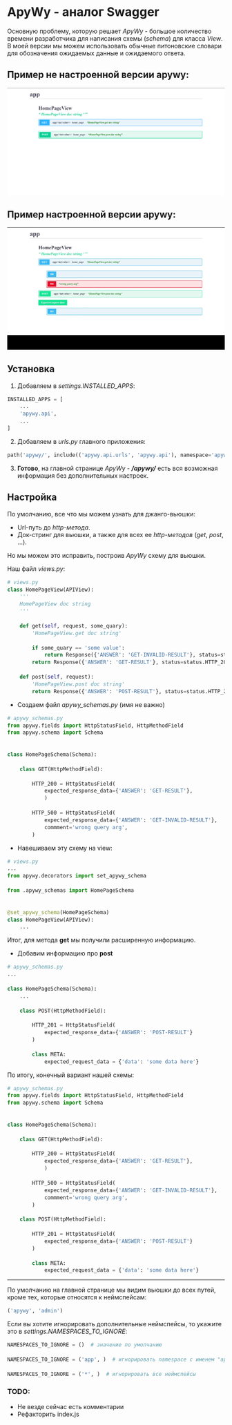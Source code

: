 # ApyWy - аналог Swagger

Основную проблему, которую решает *ApyWy* - большое количество времени разработчика для написания схемы (*schema*) для класса *View*. В моей версии мы можем использовать обычные питоновские словари для обозначения ожидаемых данные и ожидаемого ответа.

## Пример не настроенной версии apywy:
![alt](static_images/default_apywy.png)
## Пример настроенной версии apywy:
![alt](static_images/configured_apywy.gif)

## Установка

1. Добавляем в *settings.INSTALLED_APPS*:

```python
INSTALLED_APPS = [
    ...
    'apywy.api',
    ...
]
```

2. Добавляем в _urls.py_ главного приложения:

```python
path('apywy/', include(('apywy.api.urls', 'apywy.api'), namespace='apywy')),
```

3. **Готово**, на главной странице _ApyWy_ - ***/apywy/***  есть вся возможная информация без дополнительных настроек.

## Настройка

По умолчанию, все что мы можем узнать для джанго-вьюшки:

- Url-путь до _http-метода_.
- Док-стринг для вьюшки, а также для всех ее _http-методов_ (_get_, _post_, ...).

Но мы можем это исправить, построив _ApyWy_ схему для вьюшки.

Наш файл *views.py*:
```python
# views.py
class HomePageView(APIView):
    '''
    HomePageView doc string 
    '''

    def get(self, request, some_quary):
        'HomePageView.get doc string'

        if some_quary == 'some value':
            return Response({'ANSWER': 'GET-INVALID-RESULT'}, status=status.HTTP_500_INTERNAL_SERVER_ERROR)
        return Response({'ANSWER': 'GET-RESULT'}, status=status.HTTP_200_OK)

    def post(self, request):
        'HomePageView.post doc string'
        return Response({'ANSWER': 'POST-RESULT'}, status=status.HTTP_201_CREATED)
```

* Создаем файл *apywy_schemas.py* (имя не важно)
```python
# apywy_schemas.py
from apywy.fields import HttpStatusField, HttpMethodField
from apywy.schema import Schema


class HomePageSchema(Schema):

    class GET(HttpMethodField):

        HTTP_200 = HttpStatusField(
            expected_response_data={'ANSWER': 'GET-RESULT'},
            )

        HTTP_500 = HttpStatusField(
            expected_response_data={'ANSWER': 'GET-INVALID-RESULT'},
            commment='wrong query arg',
        )
```
* Навешиваем эту схему на view:
```python
# views.py
...
from apywy.decorators import set_apywy_schema

from .apywy_schemas import HomePageSchema


@set_apywy_schema(HomePageSchema)
class HomePageView(APIView):
    ...
```
Итог, для метода **get** мы получили расширенную информацию.
* Добавим информацию про **post**
```python
# apywy_schemas.py
...

class HomePageSchema(Schema):
    ...

    class POST(HttpMethodField):

        HTTP_201 = HttpStatusField(
            expected_response_data={'ANSWER': 'POST-RESULT'}
        ) 

        class META:
            expected_request_data = {'data': 'some data here'}
```
По итогу, конечный вариант нашей схемы:
```python
# apywy_schemas.py
from apywy.fields import HttpStatusField, HttpMethodField
from apywy.schema import Schema


class HomePageSchema(Schema):

    class GET(HttpMethodField):

        HTTP_200 = HttpStatusField(
            expected_response_data={'ANSWER': 'GET-RESULT'},
            )

        HTTP_500 = HttpStatusField(
            expected_response_data={'ANSWER': 'GET-INVALID-RESULT'},
            commment='wrong query arg',
        )

    class POST(HttpMethodField):

        HTTP_201 = HttpStatusField(
            expected_response_data={'ANSWER': 'POST-RESULT'}
        ) 

        class META:
            expected_request_data = {'data': 'some data here'}
```
<!-- TODO добавить тут итоговую картинку  -->

---

По умолчанию на главной странице мы видим вьюшки до всех путей, кроме тех, которые относятся к неймспейсам:

```python
('apywy', 'admin')
```

Если вы хотите игнорировать дополнительные неймспейсы, то укажите это в *settings.NAMESPACES_TO_IGNORE*:

```python
NAMESPACES_TO_IGNORE = ()  # значение по умолчанию

NAMESPACES_TO_IGNORE = ('app', )  # игнорировать namespace с именем "app"

NAMESPACES_TO_IGNORE = ('*', )  # игнорировать все неймспейсы
```

### TODO:
* Не везде сейчас есть комментарии
* Рефакторить index.js

